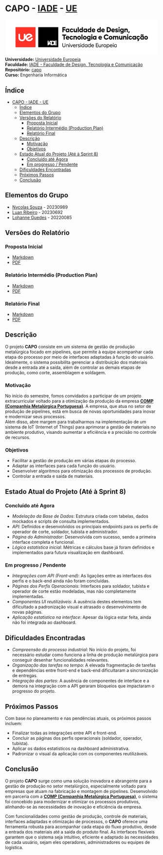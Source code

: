 # CAPO - [IADE](https://www.iade.europeia.pt/) - [UE](https://www.europeia.pt/)

![IADE LOGO PNG](documents/logo/iade_logo.png)
**Universidade:** [Universidade Europeia](https://www.europeia.pt/)  
**Faculdade:** [IADE - Faculdade de Design, Tecnologia e Comunicação](https://www.iade.europeia.pt/)  
**Repositório:** [capo](https://github.com/nycocado/capo)  
**Curso:** Engenharia Informática

## Índice

- [CAPO - IADE - UE](#capo---iade---ue)
  - [Índice](#índice)
  - [Elementos do Grupo](#elementos-do-grupo)
  - [Versões do Relatório](#versões-do-relatório)
    - [Proposta Inicial](#proposta-inicial)
    - [Relatório Intermédio (Production Plan)](#relatório-intermédio-production-plan)
    - [Relatório Final](#relatório-final)
  - [Descrição](#descrição)
    - [Motivação](#motivação)
    - [Objetivos](#objetivos)
  - [Estado Atual do Projeto (Até à Sprint 8)](#estado-atual-do-projeto-até-à-sprint-8)
    - [Concluído até Agora](#concluído-até-agora)
    - [Em progresso / Pendente](#em-progresso--pendente)
  - [Dificuldades Encontradas](#dificuldades-encontradas)
  - [Próximos Passos](#próximos-passos)
  - [Conclusão](#conclusão)

## Elementos do Grupo

- [Nycolas Souza](https://github.com/nycocado) - 20230989
- [Luan Ribeiro](https://github.com/Ninjaok) - 20230692
- [Lohanne Guedes](https://github.com/Lohannecristina) - 20220085

## Versões do Relatório

### Proposta Inicial

- [Markdown](README-proposta.md)
- [PDF](documents/primeira_entrega/g09-proposta.pdf)

### Relatório Intermédio (Production Plan)

- [Markdown](README-intermedio.md)
- [PDF](documents/segunda_entrega/g09-production-plan.pdf)

### Relatório Final

- [Markdown](README.md)
- [PDF](documents/segunda_entrega/g09-relatorio-final.pdf)

## Descrição

O projeto **CAPO** consiste em um sistema de gestão de produção metalúrgica focado em pipelines, que permite à equipe acompanhar cada etapa do processo por meio de interfaces adaptadas à função do usuário. Idealmente, o sistema possibilita gerenciar a distribuição dos materiais desde a entrada até a saída, além de controlar as demais etapas de produção, como corte, assemblagem e soldagem.

### Motivação

No início do semestre, fomos convidados a participar de um projeto extracurricular voltado para a otimização da produção da empresa **[COMP (Companhia Metalúrgica Portuguesa)](https://www.metalurgicaportuguesa.pt/)**. A empresa, que atua no setor de produção de pipelines, está em busca de novas oportunidades para inovar e modernizar seus processos.  
Além disso, abre margem para trabalharmos na implementação de um sistema de IoT (Internet of Things) para aprimorar a gestão de materiais no ambiente produtivo, visando aumentar a eficiência e a precisão no controle de recursos.

### Objetivos

- Facilitar a gestão de produção em várias etapas do processo.
- Adaptar as interfaces para cada função do usuário.
- Desenvolver algoritmos para otimização dos processos de produção.
- Controlar a entrada e saída de materiais.

## Estado Atual do Projeto (Até à Sprint 8)  

### Concluído até Agora

- *Modelação da Base de Dados*: Estrutura criada com tabelas, dados mockados e scripts de consulta implementados.  
- *API*: Definidos e desenvolvidos os principais endpoints para os perfis de operador de corte, soldador, tubista e administrador.  
- *Página do Administrador*: Desenvolvida com sucesso, sendo a primeira interface completa e funcional.  
- *Lógica estatística inicial*: Métricas e cálculos base já foram definidos e implementados para futura visualização em dashboard.  

### Em progresso / Pendente

- *Integrações com API (Front-end)*: As ligações entre as interfaces dos perfis e o back-end ainda não foram concluídas.  
- *Páginas dos Perfis Operacionais*: Interfaces para soldador, tubista e operador de corte estão modeladas, mas não completamente implementadas.  
- *Componentes UI reutilizáveis*: A ausência destes elementos tem dificultado a padronização visual e atrasado o desenvolvimento de novas páginas.  
- *Aplicação estatística na interface*: Apesar da lógica estar feita, ainda não foi integrada ao dashboard.

## Dificuldades Encontradas

- *Compreensão do processo industrial*: No início do projeto, foi necessário estudar como funciona a linha de produção metalúrgica para conseguir desenhar funcionalidades relevantes.  
- *Organização das tarefas no tempo*: A elevada fragmentação de tarefas e dependências entre front-end e back-end dificultaram a sincronização de entregas.  
- *Integração das partes*: A ausência de componentes de interface e a demora na integração com a API geraram bloqueios que impactaram o progresso do projeto.

## Próximos Passos

Com base no planeamento e nas pendências atuais, os próximos passos incluem:

- Finalizar todas as integrações entre API e front-end.  
- Concluir as páginas dos perfis operacionais (soldador, operador, tubista).  
- Aplicar os dados estatísticos na dashboard administrativa.  
- Padronizar o visual da aplicação com os componentes reutilizáveis.

## Conclusão

O projeto **CAPO** surge como uma solução inovadora e abrangente para a gestão de produção no setor metalúrgico, especialmente voltado para empresas que atuam na fabricação e montagem de pipelines. Desenvolvido em parceria com a **[COMP (Companhia Metalúrgica Portuguesa)](https://www.metalurgicaportuguesa.pt/)**, o sistema foi concebido para modernizar e otimizar os processos produtivos, alinhando-se às necessidades de inovação e eficiência da empresa.

Com funcionalidades como gestão de produção, controle de materiais, interfaces adaptadas e otimização de processos, o **CAPO** oferece uma ferramenta robusta para acompanhar cada etapa do fluxo produtivo, desde a entrada dos materiais até a saída do produto final. As interfaces flexíveis garantem que o sistema seja intuitivo, eficiente e adaptado às necessidades de cada usuário, sejam eles operadores, administradores ou equipes de logística.
